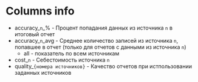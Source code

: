 # Columns info

- accuracy_`n`_% - Процент попадания данных из источника `n` в итоговый отчет
- accuracy_`n`_avg - Среднее количество записей из источника `n`, попавшее в отчет (только для отчетов с данными из источника `n`)
  - all - показатель по всем источникам
- cost_`n` - Себестоимость источника `n`
- quality_`{номера источников}` - Качество отчетов при истпользовании заданных источников
